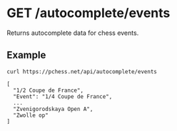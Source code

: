 # GET /autocomplete/events

Returns autocomplete data for chess events.

## Example

```text
curl https://pchess.net/api/autocomplete/events
```

```text
[
  "1/2 Coupe de France",
  "Event": "1/4 Coupe de France",
  ...
  "Zvenigorodskaya Open A",
  "Zwolle op"
]
```
